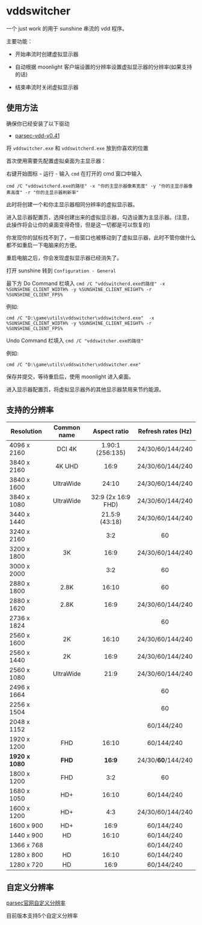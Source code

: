 # vddswitcher

一个 just work 的用于 sunshine 串流的 vdd 程序。

主要功能：

- 开始串流时创建虚拟显示器

- 自动根据 moonlight 客户端设置的分辨率设置虚拟显示器的分辨率(如果支持的话)

- 结束串流时关闭虚拟显示器

## 使用方法

确保你已经安装了以下驱动

- [parsec-vdd-v0.41](https://builds.parsec.app/vdd/parsec-vdd-0.41.0.0.exe) 

将 `vddswitcher.exe` 和 `vddswitcherd.exe` 放到你喜欢的位置

首次使用需要先配置虚拟桌面为主显示器：

右键开始图标 - 运行 - 输入 `cmd`
在打开的 cmd 窗口中输入 

`cmd /C "vddswitcherd.exe的路径" -x "你的主显示器像素宽度" -y "你的主显示器像素高度" -r "你的主显示器刷新率"`

此时将创建一个和你主显示器相同分辨率的虚拟显示器。

进入显示器配置页，选择创建出来的虚拟显示器，勾选设置为主显示器。(注意，此操作将会让你的桌面变得奇怪，但是这一切都是可以恢复的)

你发现你的鼠标找不到了，一些窗口也被移动到了虚拟显示器，此时不管你做什么都不如重启一下电脑来的方便。

重启电脑之后，你会发现虚拟显示器已经消失了。

打开 sunshine 转到 `Configuration - General` 

最下方 Do Command 栏填入 `cmd /C "vddswitcherd.exe的路径" -x %SUNSHINE_CLIENT_WIDTH% -y %SUNSHINE_CLIENT_HEIGHT% -r %SUNSHINE_CLIENT_FPS%`

例如:

`cmd /C "D:\game\utils\vddswitcher\vddswitcherd.exe"  -x %SUNSHINE_CLIENT_WIDTH% -y %SUNSHINE_CLIENT_HEIGHT% -r %SUNSHINE_CLIENT_FPS%`

Undo Command 栏填入 `cmd /C "vddswitcher.exe的路径"`

例如:

`cmd /C "D:\game\utils\vddswitcher\vddswitcher.exe"`

保存并提交，等待重启后，使用 moonlight 进入桌面。

进入显示器配置页，将虚拟显示器外的其他显示器禁用来节约能源。

## 支持的分辨率

| Resolution   | Common name      | Aspect ratio         | Refresh rates (Hz)
| -            | :-:              | :-:                  | :-:
| 4096 x 2160  | DCI 4K           | 1.90:1 (256:135)     | 24/30/60/144/240
| 3840 x 2160  | 4K UHD           | 16:9                 | 24/30/60/144/240
| 3840 x 1600  | UltraWide        | 24:10                | 24/30/60/144/240
| 3840 x 1080  | UltraWide        | 32:9 (2x 16:9 FHD)   | 24/30/60/144/240
| 3440 x 1440  |                  | 21.5:9 (43:18)       | 24/30/60/144/240
| 3240 x 2160  |                  | 3:2                  | 60
| 3200 x 1800  | 3K               | 16:9                 | 24/30/60/144/240
| 3000 x 2000  |                  | 3:2                  | 60
| 2880 x 1800  | 2.8K             | 16:10                | 60
| 2880 x 1620  | 2.8K             | 16:9                 | 24/30/60/144/240
| 2736 x 1824  |                  |                      | 60
| 2560 x 1600  | 2K               | 16:10                | 24/30/60/144/240
| 2560 x 1440  | 2K               | 16:9                 | 24/30/60/144/240
| 2560 x 1080  | UltraWide        | 21:9                 | 24/30/60/144/240
| 2496 x 1664  |                  |                      | 60
| 2256 x 1504  |                  |                      | 60
| 2048 x 1152  |                  |                      | 60/144/240
| 1920 x 1200  | FHD              | 16:10                | 60/144/240
|**1920 x 1080**| **FHD**         | **16:9**             | 24/30/**60**/144/240
| 1800 x 1200  | FHD              | 3:2                  | 60
| 1680 x 1050  | HD+              | 16:10                | 60/144/240
| 1600 x 1200  | HD+              | 4:3                  | 24/30/60/144/240
|  1600 x 900  | HD+              | 16:9                 | 60/144/240
|  1440 x 900  | HD               | 16:10                | 60/144/240
|  1366 x 768  |                  |                      | 60/144/240
|  1280 x 800  | HD               | 16:10                | 60/144/240
|  1280 x 720  | HD               | 16:9                 | 60/144/240

## 自定义分辨率

[parsec官网自定义分辨率](https://support.parsec.app/hc/en-us/articles/4423615425293-VDD-Advanced-Configuration)

目前版本支持5个自定义分辨率
